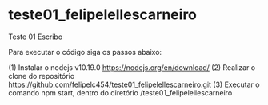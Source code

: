 # teste01_felipelellescarneiro

Teste 01 Escribo

Para executar o código siga os passos abaixo:

(1) Instalar o nodejs v10.19.0 https://nodejs.org/en/download/
(2) Realizar o clone do repositório https://github.com/felipelc454/teste01_felipelellescarneiro.git
(3) Executar o comando npm start, dentro do diretório /teste01_felipelellescarneiro